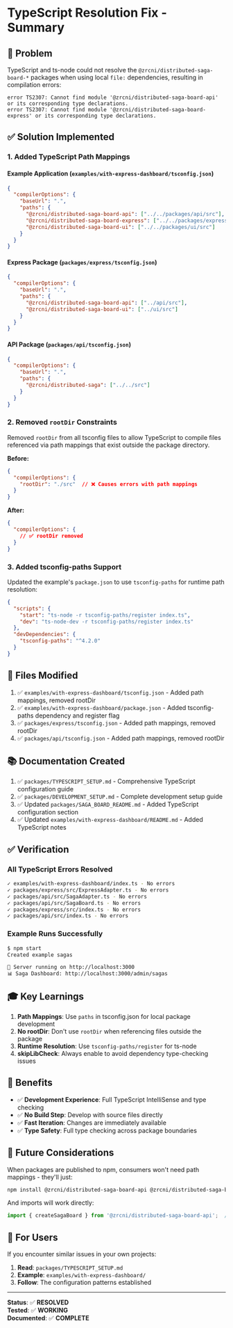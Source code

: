 # TypeScript Resolution Fix - Summary

## 🎯 Problem

TypeScript and ts-node could not resolve the `@zrcni/distributed-saga-board-*` packages when using local `file:` dependencies, resulting in compilation errors:

```
error TS2307: Cannot find module '@zrcni/distributed-saga-board-api' or its corresponding type declarations.
error TS2307: Cannot find module '@zrcni/distributed-saga-board-express' or its corresponding type declarations.
```

## ✅ Solution Implemented

### 1. Added TypeScript Path Mappings

#### Example Application (`examples/with-express-dashboard/tsconfig.json`)
```json
{
  "compilerOptions": {
    "baseUrl": ".",
    "paths": {
      "@zrcni/distributed-saga-board-api": ["../../packages/api/src"],
      "@zrcni/distributed-saga-board-express": ["../../packages/express/src"],
      "@zrcni/distributed-saga-board-ui": ["../../packages/ui/src"]
    }
  }
}
```

#### Express Package (`packages/express/tsconfig.json`)
```json
{
  "compilerOptions": {
    "baseUrl": ".",
    "paths": {
      "@zrcni/distributed-saga-board-api": ["../api/src"],
      "@zrcni/distributed-saga-board-ui": ["../ui/src"]
    }
  }
}
```

#### API Package (`packages/api/tsconfig.json`)
```json
{
  "compilerOptions": {
    "baseUrl": ".",
    "paths": {
      "@zrcni/distributed-saga": ["../../src"]
    }
  }
}
```

### 2. Removed `rootDir` Constraints

Removed `rootDir` from all tsconfig files to allow TypeScript to compile files referenced via path mappings that exist outside the package directory.

**Before:**
```json
{
  "compilerOptions": {
    "rootDir": "./src"  // ❌ Causes errors with path mappings
  }
}
```

**After:**
```json
{
  "compilerOptions": {
    // ✅ rootDir removed
  }
}
```

### 3. Added tsconfig-paths Support

Updated the example's `package.json` to use `tsconfig-paths` for runtime path resolution:

```json
{
  "scripts": {
    "start": "ts-node -r tsconfig-paths/register index.ts",
    "dev": "ts-node-dev -r tsconfig-paths/register index.ts"
  },
  "devDependencies": {
    "tsconfig-paths": "^4.2.0"
  }
}
```

## 📝 Files Modified

1. ✅ `examples/with-express-dashboard/tsconfig.json` - Added path mappings, removed rootDir
2. ✅ `examples/with-express-dashboard/package.json` - Added tsconfig-paths dependency and register flag
3. ✅ `packages/express/tsconfig.json` - Added path mappings, removed rootDir
4. ✅ `packages/api/tsconfig.json` - Added path mappings, removed rootDir

## 📚 Documentation Created

1. ✅ `packages/TYPESCRIPT_SETUP.md` - Comprehensive TypeScript configuration guide
2. ✅ `packages/DEVELOPMENT_SETUP.md` - Complete development setup guide
3. ✅ Updated `packages/SAGA_BOARD_README.md` - Added TypeScript configuration section
4. ✅ Updated `examples/with-express-dashboard/README.md` - Added TypeScript notes

## ✅ Verification

### All TypeScript Errors Resolved
```bash
✓ examples/with-express-dashboard/index.ts - No errors
✓ packages/express/src/ExpressAdapter.ts - No errors
✓ packages/api/src/SagaAdapter.ts - No errors
✓ packages/api/src/SagaBoard.ts - No errors
✓ packages/express/src/index.ts - No errors
✓ packages/api/src/index.ts - No errors
```

### Example Runs Successfully
```bash
$ npm start
Created example sagas

🚀 Server running on http://localhost:3000
📊 Saga Dashboard: http://localhost:3000/admin/sagas
```

## 🎓 Key Learnings

1. **Path Mappings**: Use `paths` in tsconfig.json for local package development
2. **No rootDir**: Don't use `rootDir` when referencing files outside the package
3. **Runtime Resolution**: Use `tsconfig-paths/register` for ts-node
4. **skipLibCheck**: Always enable to avoid dependency type-checking issues

## 🚀 Benefits

- ✅ **Development Experience**: Full TypeScript IntelliSense and type checking
- ✅ **No Build Step**: Develop with source files directly
- ✅ **Fast Iteration**: Changes are immediately available
- ✅ **Type Safety**: Full type checking across package boundaries

## 🔄 Future Considerations

When packages are published to npm, consumers won't need path mappings - they'll just:

```bash
npm install @zrcni/distributed-saga-board-api @zrcni/distributed-saga-board-express
```

And imports will work directly:

```typescript
import { createSagaBoard } from '@zrcni/distributed-saga-board-api';  // Just works!
```

## 📖 For Users

If you encounter similar issues in your own projects:

1. **Read**: `packages/TYPESCRIPT_SETUP.md`
2. **Example**: `examples/with-express-dashboard/`
3. **Follow**: The configuration patterns established

---

**Status**: ✅ **RESOLVED**  
**Tested**: ✅ **WORKING**  
**Documented**: ✅ **COMPLETE**
